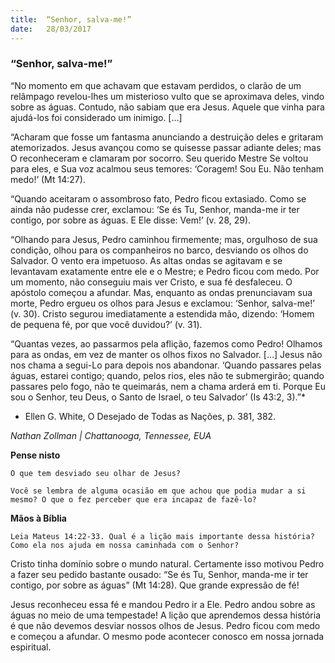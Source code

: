 ```yaml
---
title:  “Senhor, salva-me!”
date:   28/03/2017
---
```


### “Senhor, salva-me!”

“No momento em que achavam que estavam perdidos, o clarão de um relâmpago revelou-lhes um misterioso vulto que se aproximava deles, vindo sobre as águas. Contudo, não sabiam que era Jesus. Aquele que vinha para ajudá-los foi considerado um inimigo. […]

“Acharam que fosse um fantasma anunciando a destruição deles e gritaram atemorizados. Jesus avançou como se quisesse passar adiante deles; mas O reconheceram e clamaram por socorro. Seu querido Mestre Se voltou para eles, e Sua voz acalmou seus temores: ‘Coragem! Sou Eu. Não tenham medo!’ (Mt 14:27).

“Quando aceitaram o assombroso fato, Pedro ficou extasiado. Como se ainda não pudesse crer, exclamou: ‘Se és Tu, Senhor, manda-me ir ter contigo, por sobre as águas. E Ele disse: Vem!’ (v. 28, 29).

“Olhando para Jesus, Pedro caminhou firmemente; mas, orgulhoso de sua condição, olhou para os companheiros no barco, desviando os olhos do Salvador. O vento era impetuoso. As altas ondas se agitavam e se levantavam exatamente entre ele e o Mestre; e Pedro ficou com medo. Por um momento, não conseguiu mais ver Cristo, e sua fé desfaleceu. O apóstolo começou a afundar. Mas, enquanto as ondas prenunciavam sua morte, Pedro ergueu os olhos para Jesus e exclamou: ‘Senhor, salva-me!’ (v. 30). Cristo segurou imediatamente a estendida mão, dizendo: ‘Homem de pequena fé, por que você duvidou?’ (v. 31).

“Quantas vezes, ao passarmos pela aflição, fazemos como Pedro! Olhamos para as ondas, em vez de manter os olhos fixos no Salvador. […] Jesus não nos chama a segui-Lo para depois nos abandonar. ‘Quando passares pelas águas, estarei contigo; quando, pelos rios, eles não te submergirão; quando passares pelo fogo, não te queimarás, nem a chama arderá em ti. Porque Eu sou o Senhor, teu Deus, o Santo de Israel, o teu Salvador’ (Is 43:2, 3).”*

* Ellen G. White, O Desejado de Todas as Nações, p. 381, 382.

_Nathan Zollman | Chattanooga, Tennessee, EUA_

**Pense nisto**

`O que tem desviado seu olhar de Jesus?`

`Você se lembra de alguma ocasião em que achou que podia mudar a si mesmo? O que o fez perceber que era incapaz de fazê-lo?`

**Mãos à Bíblia**

`Leia Mateus 14:22-33. Qual é a lição mais importante dessa história? Como ela nos ajuda em nossa caminhada com o Senhor?`

Cristo tinha domínio sobre o mundo natural. Certamente isso motivou Pedro a fazer seu pedido bastante ousado: “Se és Tu, Senhor, manda-me ir ter contigo, por sobre as águas” (Mt 14:28). Que grande expressão de fé!

Jesus reconheceu essa fé e mandou Pedro ir a Ele. Pedro andou sobre as águas no meio de uma tempestade! A lição que aprendemos dessa história é que não devemos desviar nossos olhos de Jesus. Pedro ficou com medo e começou a afundar. O mesmo pode acontecer conosco em nossa jornada espiritual.